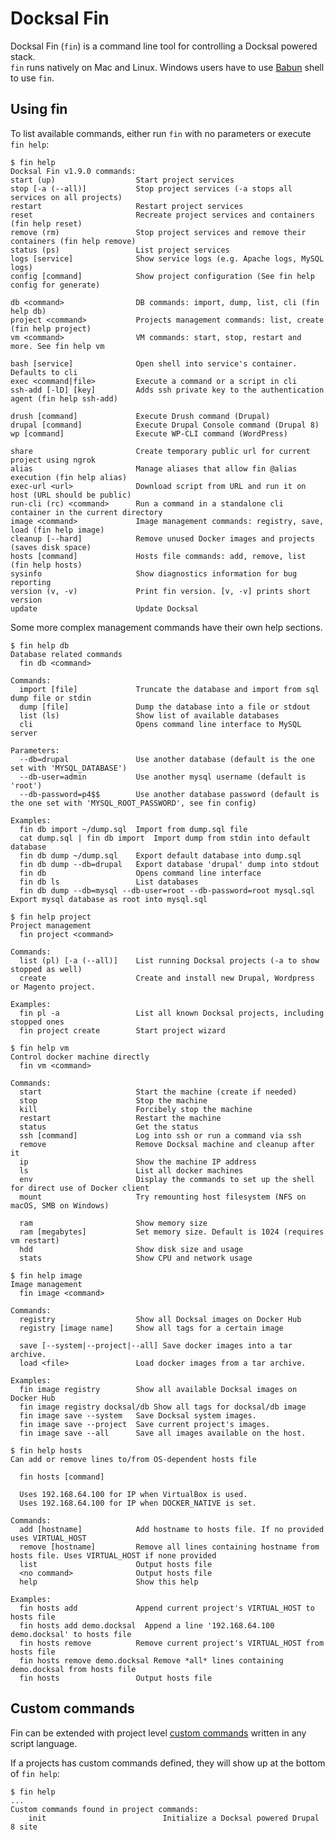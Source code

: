 # Docksal Fin

Docksal Fin (`fin`) is a command line tool for controlling a Docksal powered stack.  
`fin` runs natively on Mac and Linux. Windows users have to use [Babun](http://babun.github.io) shell to use `fin`.

## Using fin

To list available commands, either run `fin` with no parameters or execute `fin help`:

    $ fin help
    Docksal Fin v1.9.0 commands:	
    start (up)               	Start project services
    stop [-a (--all)]        	Stop project services (-a stops all services on all projects)
    restart                  	Restart project services
    reset                    	Recreate project services and containers (fin help reset)
    remove (rm)              	Stop project services and remove their containers (fin help remove)
    status (ps)              	List project services
    logs [service]           	Show service logs (e.g. Apache logs, MySQL logs)
    config [command]         	Show project configuration (See fin help config for generate)

    db <command>             	DB commands: import, dump, list, cli (fin help db)
    project <command>        	Projects management commands: list, create (fin help project)
    vm <command>             	VM commands: start, stop, restart and more. See fin help vm

    bash [service]           	Open shell into service's container. Defaults to cli
    exec <command|file>      	Execute a command or a script in cli
    ssh-add [-lD] [key]      	Adds ssh private key to the authentication agent (fin help ssh-add)

    drush [command]          	Execute Drush command (Drupal)
    drupal [command]         	Execute Drupal Console command (Drupal 8)
    wp [command]             	Execute WP-CLI command (WordPress)

    share                    	Create temporary public url for current project using ngrok
    alias                    	Manage aliases that allow fin @alias execution (fin help alias)
    exec-url <url>           	Download script from URL and run it on host (URL should be public)
    run-cli (rc) <command>   	Run a command in a standalone cli container in the current directory
    image <command>          	Image management commands: registry, save, load (fin help image)
    cleanup [--hard]         	Remove unused Docker images and projects (saves disk space)
    hosts [command]          	Hosts file commands: add, remove, list (fin help hosts)
    sysinfo                  	Show diagnostics information for bug reporting
    version (v, -v)          	Print fin version. [v, -v] prints short version
    update                   	Update Docksal

Some more complex management commands have their own help sections.

<a name="fin-help-db"></a>

    $ fin help db
    Database related commands
      fin db <command>          

    Commands:
      import [file]             Truncate the database and import from sql dump file or stdin
      dump [file]               Dump the database into a file or stdout
      list (ls)                 Show list of available databases
      cli                       Opens command line interface to MySQL server

    Parameters:
      --db=drupal               Use another database (default is the one set with 'MYSQL_DATABASE')
      --db-user=admin           Use another mysql username (default is 'root')
      --db-password=p4$$        Use another database password (default is the one set with 'MYSQL_ROOT_PASSWORD', see fin config)

    Examples:
      fin db import ~/dump.sql  Import from dump.sql file
      cat dump.sql | fin db import  Import dump from stdin into default database
      fin db dump ~/dump.sql    Export default database into dump.sql
      fin db dump --db=drupal   Export database 'drupal' dump into stdout
      fin db                    Opens command line interface
      fin db ls                 List databases
      fin db dump --db=mysql --db-user=root --db-password=root mysql.sql    Export mysql database as root into mysql.sql

<a name="fin-help-project"></a>

    $ fin help project
    Project management
      fin project <command>     

    Commands:
      list (pl) [-a (--all)]    List running Docksal projects (-a to show stopped as well)
      create                    Create and install new Drupal, Wordpress or Magento project.

    Examples:
      fin pl -a                 List all known Docksal projects, including stopped ones
      fin project create        Start project wizard


<a name="fin-help-vm"></a>

    $ fin help vm
    Control docker machine directly
      fin vm <command>          

    Commands:
      start                     Start the machine (create if needed)
      stop                      Stop the machine
      kill                      Forcibely stop the machine
      restart                   Restart the machine
      status                    Get the status
      ssh [command]             Log into ssh or run a command via ssh
      remove                    Remove Docksal machine and cleanup after it
      ip                        Show the machine IP address
      ls                        List all docker machines
      env                       Display the commands to set up the shell for direct use of Docker client
      mount                     Try remounting host filesystem (NFS on macOS, SMB on Windows)

      ram                       Show memory size
      ram [megabytes]           Set memory size. Default is 1024 (requires vm restart)
      hdd                       Show disk size and usage
      stats                     Show CPU and network usage

<a name="fin-help-image"></a>

    $ fin help image
    Image management
      fin image <command>       

    Commands:
      registry                  Show all Docksal images on Docker Hub
      registry [image name]     Show all tags for a certain image

      save [--system|--project|--all] Save docker images into a tar archive.
      load <file>               Load docker images from a tar archive.

    Examples:
      fin image registry        Show all available Docksal images on Docker Hub
      fin image registry docksal/db Show all tags for docksal/db image
      fin image save --system   Save Docksal system images.
      fin image save --project  Save current project's images.
      fin image save --all      Save all images available on the host.

<a name="fin-help-hosts"></a>

    $ fin help hosts
    Can add or remove lines to/from OS-dependent hosts file

      fin hosts [command]       

      Uses 192.168.64.100 for IP when VirtualBox is used. 
      Uses 192.168.64.100 for IP when DOCKER_NATIVE is set. 

    Commands:
      add [hostname]            Add hostname to hosts file. If no provided uses VIRTUAL_HOST
      remove [hostname]         Remove all lines containing hostname from hosts file. Uses VIRTUAL_HOST if none provided
      list                      Output hosts file
      <no command>              Output hosts file
      help                      Show this help

    Examples:
      fin hosts add             Append current project's VIRTUAL_HOST to hosts file
      fin hosts add demo.docksal  Append a line '192.168.64.100 demo.docksal' to hosts file
      fin hosts remove          Remove current project's VIRTUAL_HOST from hosts file
      fin hosts remove demo.docksal Remove *all* lines containing demo.docksal from hosts file
      fin hosts                 Output hosts file

## Custom commands

Fin can be extended with project level [custom commands](../fin/custom-commands.md) written in any script language.

If a projects has custom commands defined, they will show up at the bottom of `fin help`:

    $ fin help
    ...
    Custom commands found in project commands:
        init                          Initialize a Docksal powered Drupal 8 site

